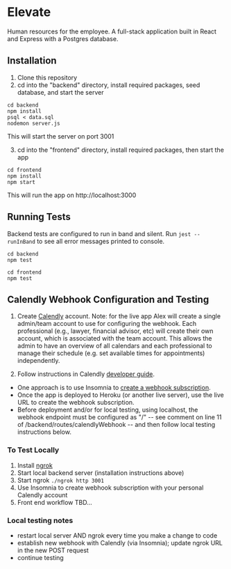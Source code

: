 # Elevate
Human resources for the employee. A full-stack application built in React and Express with a Postgres database.

## Installation

1. Clone this repository
2. cd into the "backend" directory, install required packages, seed database, and start the server

```
cd backend
npm install
psql < data.sql
nodemon server.js 
```
This will start the server on port 3001

3. cd into the "frontend" directory, install required packages, then start the app

```
cd frontend
npm install
npm start
```
This will run the app on http://localhost:3000

## Running Tests

Backend tests are configured to run in band and silent. Run `jest --runInBand` to see all error messages printed to console.

```
cd backend
npm test

cd frontend
npm test
```

## Calendly Webhook Configuration and Testing
1. Create [Calendly](https://calendly.com/) account. Note: for the live app Alex will create a single admin/team account to use for configuring the webhook. Each professional (e.g., lawyer, financial advisor, etc) will create their own account, which is associated with the team account. This allows the admin to have an overview of all calendars and each professional to manage their schedule (e.g. set available times for appointments) independently.

2. Follow instructions in Calendly [developer guide](https://developer.calendly.com/).
  * One approach is to use Insomnia to [create a webhook subscription](https://developer.calendly.com/docs/webhook-subscriptions).
  * Once the app is deployed to Heroku (or another live server), use the live URL to create the webhook subscription.
  * Before deployment and/or for local testing, using localhost, the webhook endpoint must be configured as "/" -- see comment on line 11 of /backend/routes/calendlyWebhook -- and then follow local testing instructions below.

### To Test Locally
1. Install [ngrok](https://ngrok.com/)
2. Start local backend server (installation instructions above)
3. Start ngrok `./ngrok http 3001`
4. Use Insomnia to create webhook subscription with your personal Calendly account
5. Front end workflow TBD...

### Local testing notes
* restart local server AND ngrok every time you make a change to code
* establish new webhook with Calendly (via Insomnia); update ngrok URL in the new POST request
* continue testing